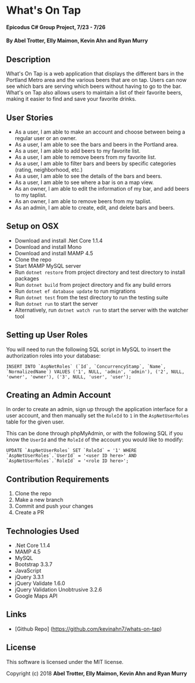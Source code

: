 # What's On Tap

#### Epicodus C# Group Project, 7/23 - 7/26

#### By Abel Trotter, Elly Maimon, Kevin Ahn and Ryan Murry

## Description

What's On Tap is a web application that displays the different bars in the Portland Metro area and the various beers that are on tap. Users can now see which bars are serving which beers without having to go to the bar. What's on Tap also allows users to maintain a list of their favorite beers, making it easier to find and save your favorite drinks.

## User Stories

* As a user, I am able to make an account and choose between being a regular user or an owner.
* As a user, I am able to see the bars and beers in the Portland area.
* As a user, I am able to add beers to my favorite list.
* As a user, I am able to remove beers from my favorite list.
* As a user, I am able to filter bars and beers by specific categories (rating, neighborhood, etc.)
* As a user, I am able to see the details of the bars and beers.
* As a user, I am able to see where a bar is on a map view.
* As an owner, I am able to edit the information of my bar, and add beers to my taplist.
* As an owner, I am able to remove beers from my taplist.
* As an admin, I am able to create, edit, and delete bars and beers.


## Setup on OSX

* Download and install .Net Core 1.1.4
* Download and install Mono
* Download and install MAMP 4.5
* Clone the repo
* Start MAMP MySQL server
* Run `dotnet restore` from project directory and test directory to install packages
* Run `dotnet build` from project directory and fix any build errors
* Run `dotnet ef database update` to run migrations
* Run `dotnet test` from the test directory to run the testing suite
* Run `dotnet run` to start the server
* Alternatively, run `dotnet watch run` to start the server with the watcher tool

## Setting up User Roles

You will need to run the following SQL script in MySQL to insert the authorization roles into your database:

```
INSERT INTO `AspNetRoles` (`Id`, `ConcurrencyStamp`, `Name`, `NormalizedName`) VALUES ('1', NULL, 'admin', 'admin'), ('2', NULL, 'owner', 'owner'), ('3', NULL, 'user', 'user');
```

## Creating an Admin Account

In order to create an admin, sign up through the application interface for a user account, and then manually set the `RoleId` to `1` in the `AspNetUserRoles` table for the given user.

This can be done through phpMyAdmin, or with the following SQL if you know the `UserId` and the `RoleId` of the account you would like to modify:

```
UPDATE `AspNetUserRoles` SET `RoleId` = '1' WHERE `AspNetUserRoles`.`UserId` = '<user ID here>' AND `AspNetUserRoles`.`RoleId` = '<role ID here>';
```

## Contribution Requirements

1. Clone the repo
1. Make a new branch
1. Commit and push your changes
1. Create a PR

## Technologies Used

* .Net Core 1.1.4
* MAMP 4.5
* MySQL
* Bootstrap 3.3.7
* JavaScript
* jQuery 3.3.1
* jQuery Validate 1.6.0
* jQuery Validation Unobtrusive 3.2.6
* Google Maps API

## Links

* [Github Repo] (https://github.com/kevinahn7/whats-on-tap)

## License

This software is licensed under the MIT license.

Copyright (c) 2018 **Abel Trotter, Elly Maimon, Kevin Ahn and Ryan Murry**
